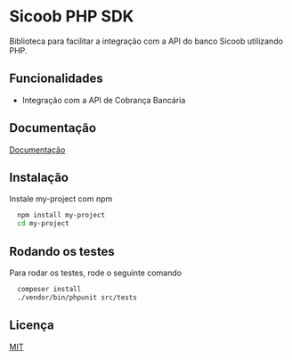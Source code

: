 
# Sicoob PHP SDK

Biblioteca para facilitar a integração com a API do banco Sicoob utilizando PHP.


## Funcionalidades

- Integração com a API de Cobrança Bancária


## Documentação

[Documentação](https://github.com/romeugodoi/sicoob-php-sdk/tree/main/docs)


## Instalação

Instale my-project com npm

```bash
  npm install my-project
  cd my-project
```

## Rodando os testes

Para rodar os testes, rode o seguinte comando

```bash
  composer install
  ./vendor/bin/phpunit src/tests
```


## Licença

[MIT](https://choosealicense.com/licenses/mit/)

